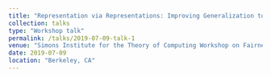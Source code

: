```yaml
---
title: "Representation via Representations: Improving Generalization to Unseen Populations"
collection: talks
type: "Workshop talk"
permalink: /talks/2019-07-09-talk-1
venue: "Simons Institute for the Theory of Computing Workshop on Fairness"
date: 2019-07-09
location: "Berkeley, CA"
---
```

